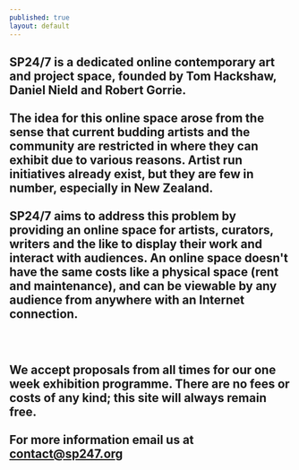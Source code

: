 ```yaml
---
published: true
layout: default
---
```


SP24/7 is a dedicated online contemporary art and project space, founded by Tom Hackshaw, Daniel Nield and Robert Gorrie.
<br><br>
The idea for this online space arose from the sense that current budding artists and the community are restricted in where they can exhibit due to various reasons. Artist run initiatives already exist, but they are few in number, especially in New Zealand.
<br><br>
SP24/7 aims to address this problem by providing an online space for artists, curators, writers and the like to display their work and interact with audiences. An online space doesn't have the same costs like a physical space (rent and maintenance), and can be viewable by any audience from anywhere with an Internet connection.
<br><br>
<br><br>
We accept proposals from all times for our one week exhibition programme. There are no fees or costs of any kind; this site will always remain free.
<br><br>
For more information email us at contact@sp247.org
<br><br>
-
